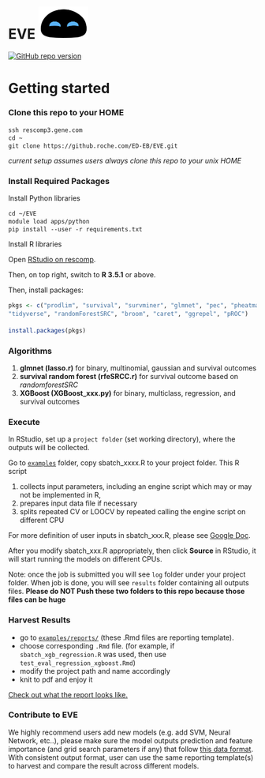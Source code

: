 # EVE <img src="/images/EVE.png" width="20%"> 


[![GitHub repo version](https://img.shields.io/badge/release-v0.3-blue.svg)](https://github.roche.com/ED-EB/EVE)


# Getting started


### Clone this repo to your HOME

```console
ssh rescomp3.gene.com
cd ~
git clone https://github.roche.com/ED-EB/EVE.git
```
_current setup assumes users always clone this repo to your unix HOME_


### Install Required Packages

Install  Python libraries

```console
cd ~/EVE
module load apps/python
pip install --user -r requirements.txt
```

Install R libraries

Open [RStudio on rescomp](http://rescomp5105.gene.com:8080).

Then, on top right, switch to **R 3.5.1** or above.

Then, install packages:

```r
pkgs <- c("prodlim", "survival", "survminer", "glmnet", "pec", "pheatmap",
"tidyverse", "randomForestSRC", "broom", "caret", "ggrepel", "pROC")

install.packages(pkgs)
```


### Algorithms

1. **glmnet (lasso.r)** for binary, multinomial, gaussian and survival outcomes
2. **survival random forest (rfeSRCC.r)** for survival outcome based on _randomforestSRC_
3. **XGBoost (XGBoost_xxx.py)** for binary, multiclass, regression, and survival outcomes 

### Execute

In RStudio, set up a `project folder` (set working directory), where the outputs will be collected.

Go to [`examples`](https://github.roche.com/ED-EB/EVE/tree/master/examples) folder, copy sbatch_xxxx.R to your project folder. This R script 
1. collects input parameters, including an engine script which may or may not be implemented in R, 
2. prepares input data file if necessary
3. splits repeated CV or LOOCV by repeated calling the engine script on different CPU

For more definition of user inputs in sbatch_xxx.R, please see [Google Doc](https://docs.google.com/spreadsheets/d/1OAmZDae7MF9NXBBwR6YpHjLxbUVFbFw7_y6HzFJegHY/edit#gid=0).

After you modify sbatch_xxx.R appropriately, then click **Source** in RStudio, 
it will start running the models on different CPUs.

Note: once the job is submitted you will see `log` folder under your project folder. 
When job is done, you will see `results` folder containing all outputs files. 
**Please do NOT Push these two folders to this repo because those files can be huge**

### Harvest Results

  - go to [`examples/reports/`](https://github.roche.com/ED-EB/EVE/tree/master/examples/reports) (these .Rmd files are reporting template).
  - choose corresponding `.Rmd` file. 
  (for example, if `sbatch_xgb_regression.R` was used, 
  then use `test_eval_regression_xgboost.Rmd`)
  - modify the project path and name accordingly
  - knit to pdf and enjoy it

[Check out what the report looks like.](https://github.roche.com/ED-EB/EVE/blob/master/examples/reports/test_eval_multiclass_xgboost.pdf)


### Contribute to EVE

We highly recommend users add new models (e.g. add SVM, Neural Network, etc..), 
please make sure the model outputs prediction and feature importance (and grid search parameters if any) 
that follow [this data format](https://github.roche.com/ED-EB/EVE/tree/master/examples/model_output_format). 
With consistent output format, user can use the same reporting template(s) to harvest and compare the result across different models.

